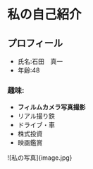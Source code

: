# 私の自己紹介
## プロフィール
- 氏名:石田　真一
- 年齢:48
### 趣味:
- **フィルムカメラ写真撮影**
- リアル撮り鉄
- ドライブ・車
- 株式投資
- 映画鑑賞

 ![私の写真]{image.jpg}
  
